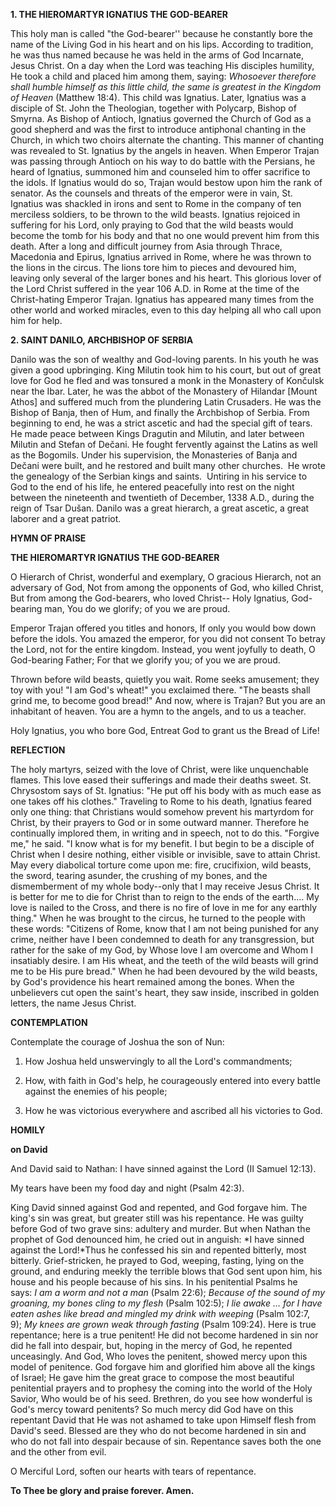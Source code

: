 
**1. THE HIEROMARTYR IGNATIUS THE GOD-BEARER**

This holy man is called "the God-bearer'' because he constantly bore the name of the Living God in his heart and on his lips. According to tradition, he was thus named because he was held in the arms of God Incarnate, Jesus Christ. On a day when the Lord was teaching His disciples humility, He took a child and placed him among them, saying: *Whosoever therefore shall humble himself as this little child, the same is greatest in the Kingdom of Heaven* (Matthew 18:4). This child was Ignatius. Later, Ignatius was a disciple of St. John the Theologian, together with Polycarp, Bishop of Smyrna. As Bishop of Antioch, Ignatius governed the Church of God as a good shepherd and was the first to introduce antiphonal chanting in the Church, in which two choirs alternate the chanting. This manner of chanting was revealed to St. Ignatius by the angels in heaven. When Emperor Trajan was passing through Antioch on his way to do battle with the Persians, he heard of Ignatius, summoned him and counseled him to offer sacrifice to the idols. If Ignatius would do so, Trajan would bestow upon him the rank of senator. As the counsels and threats of the emperor were in vain, St. Ignatius was shackled in irons and sent to Rome in the company of ten merciless soldiers, to be thrown to the wild beasts. Ignatius rejoiced in suffering for his Lord, only praying to God that the wild beasts would become the tomb for his body and that no one would prevent him from this death. After a long and difficult journey from Asia through Thrace, Macedonia and Epirus, Ignatius arrived in Rome, where he was thrown to the lions in the circus. The lions tore him to pieces and devoured him, leaving only several of the larger bones and his heart. This glorious lover of the Lord Christ suffered in the year 106 A.D. in Rome at the time of the Christ-hating Emperor Trajan. Ignatius has appeared many times from the other world and worked miracles, even to this day helping all who call upon him for help.

**2. SAINT DANILO, ARCHBISHOP OF SERBIA**

Danilo was the son of wealthy and God-loving parents. In his youth he was given a good upbringing. King Milutin took him to his court, but out of great love for God he fled and was tonsured a monk in the Monastery of Končulsk near the Ibar. Later, he was the abbot of the Monastery of Hilandar [Mount Athos] and suffered much from the plundering Latin Crusaders. He was the Bishop of Banja, then of Hum, and finally the Archbishop of Serbia. From beginning to end, he was a strict ascetic and had the special gift of tears. He made peace between Kings Dragutin and Milutin, and later between Milutin and Stefan of Dečani. He fought fervently against the Latins as well as the Bogomils. Under his supervision, the Monasteries of Banja and Dečani were built, and he restored and built many other churches.  He wrote the genealogy of the Serbian kings and saints.  Untiring in his service to God to the end of his life, he entered peacefully into rest on the night between the nineteenth and twentieth of December, 1338 A.D., during the reign of Tsar Dušan. Danilo was a great hierarch, a great ascetic, a great laborer and a great patriot.



**HYMN OF PRAISE**

**THE HIEROMARTYR IGNATIUS THE GOD-BEARER**

O Hierarch of Christ, wonderful and exemplary,
O gracious Hierarch, not an adversary of God,
Not from among the opponents of God, who killed Christ,
But from among the God-bearers, who loved Christ--
Holy Ignatius, God-bearing man,
You do we glorify; of you we are proud.

Emperor Trajan offered you titles and honors,
If only you would bow down before the idols.
You amazed the emperor, for you did not consent
To betray the Lord, not for the entire kingdom.
Instead, you went joyfully to death, O God-bearing Father;
For that we glorify you; of you we are proud.

Thrown before wild beasts, quietly you wait.
Rome seeks amusement; they toy with you!
"I am God's wheat!" you exclaimed there.
"The beasts shall grind me, to become good bread!"
And now, where is Trajan? But you are an inhabitant of heaven.
You are a hymn to the angels, and to us a teacher.

Holy Ignatius, you who bore God,
Entreat God to grant us the Bread of Life!



**REFLECTION**

The holy martyrs, seized with the love of Christ, were like unquenchable flames. This love eased their sufferings and made their deaths sweet. St. Chrysostom says of St. Ignatius: "He put off his body with as much ease as one takes off his clothes." Traveling to Rome to his death, Ignatius feared only one thing: that Christians would somehow prevent his martyrdom for Christ, by their prayers to God or in some outward manner. Therefore he continually implored them, in writing and in speech, not to do this. "Forgive me," he said. "I know what is for my benefit. I but begin to be a disciple of Christ when I desire nothing, either visible or invisible, save to attain Christ. May every diabolical torture come upon me: fire, crucifixion, wild beasts, the sword, tearing asunder, the crushing of my bones, and the dismemberment of my whole body--only that I may receive Jesus Christ. It is better for me to die for Christ than to reign to the ends of the earth…. My love is nailed to the Cross, and there is no fire of love in me for any earthly thing." When he was brought to the circus, he turned to the people with these words: "Citizens of Rome, know that I am not being punished for any crime, neither have I been condemned to death for any transgression, but rather for the sake of my God, by Whose love I am overcome and Whom I insatiably desire. I am His wheat, and the teeth of the wild beasts will grind me to be His pure bread." When he had been devoured by the wild beasts, by God's providence his heart remained among the bones. When the unbelievers cut open the saint's heart, they saw inside, inscribed in golden letters, the name Jesus Christ.



**CONTEMPLATION**

Contemplate the courage of Joshua the son of Nun:

1.  How Joshua held unswervingly to all the Lord's commandments;

1.  How, with faith in God's help, he courageously entered into every battle against the enemies of his people;

1.  How he was victorious everywhere and ascribed all his victories to God.



**HOMILY**

**on David**

And David said to Nathan: I have sinned against the Lord (II Samuel 12:13).

My tears have been my food day and night (Psalm 42:3).

King David sinned against God and repented, and God forgave him. The king's sin was great, but greater still was his repentance. He was guilty before God of two grave sins: adultery and murder. But when Nathan the prophet of God denounced him, he cried out in anguish: *I have sinned against the Lord!*Thus he confessed his sin and repented bitterly, most bitterly. Grief-stricken, he prayed to God, weeping, fasting, lying on the ground, and enduring meekly the terrible blows that God sent upon him, his house and his people because of his sins. In his penitential Psalms he says: *I am a worm and not a man* (Psalm 22:6); *Because of the sound of my groaning, my bones cling to my flesh* (Psalm 102:5); *I lie awake … for I have eaten ashes like bread and mingled my drink with weeping* (Psalm 102:7, 9); *My knees are grown weak through fasting* (Psalm 109:24). Here is true repentance; here is a true penitent! He did not become hardened in sin nor did he fall into despair, but, hoping in the mercy of God, he repented unceasingly. And God, Who loves the penitent, showed mercy upon this model of penitence. God forgave him and glorified him above all the kings of Israel; He gave him the great grace to compose the most beautiful penitential prayers and to prophesy the coming into the world of the Holy Savior, Who would be of his seed. Brethren, do you see how wonderful is God's mercy toward penitents? So much mercy did God have on this repentant David that He was not ashamed to take upon Himself flesh from David's seed. Blessed are they who do not become hardened in sin and who do not fall into despair because of sin. Repentance saves both the one and the other from evil.

O Merciful Lord, soften our hearts with tears of repentance.

**To Thee be glory and praise forever. Amen.**
